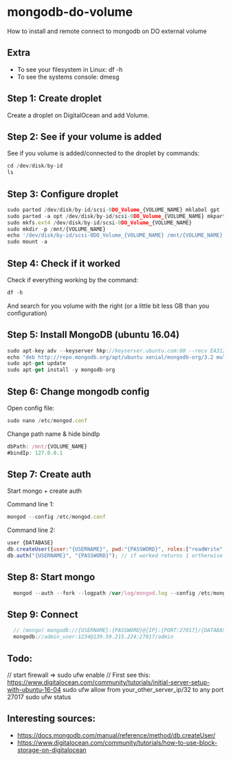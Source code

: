 # mongodb-do-volume
How to install and remote connect to mongodb on DO external volume

## Extra
- To see your filesystem in Linux: df -h
- To see the systems console: dmesg

## Step 1: Create droplet
Create a droplet on DigitalOcean and add Volume.

## Step 2: See if your volume is added
See if you volume is added/connected to the droplet by commands:
```js
cd /dev/disk/by-id
ls
```

## Step 3: Configure droplet
```js
sudo parted /dev/disk/by-id/scsi-0DO_Volume_{VOLUME_NAME} mklabel gpt
sudo parted -a opt /dev/disk/by-id/scsi-0DO_Volume_{VOLUME_NAME} mkpart primary ext4 0% 100%
sudo mkfs.ext4 /dev/disk/by-id/scsi-0DO_Volume_{VOLUME_NAME}
sudo mkdir -p /mnt/{VOLUME_NAME}
echo '/dev/disk/by-id/scsi-0DO_Volume_{VOLUME_NAME} /mnt/{VOLUME_NAME} ext4 defaults,nofail,discard 0 2' | sudo tee -a /etc/fstab
sudo mount -a
```

## Step 4: Check if it worked
Check if everything working by the command:
```js
df -h
```

And search for you volume with the right (or a little bit less GB than you configuration)

## Step 5: Install MongoDB (ubuntu 16.04)
```js
sudo apt-key adv --keyserver hkp://keyserver.ubuntu.com:80 --recv EA312927
echo "deb http://repo.mongodb.org/apt/ubuntu xenial/mongodb-org/3.2 multiverse" | sudo tee /etc/apt/sources.list.d/mongodb-org-3.2.list
sudo apt-get update
sudo apt-get install -y mongodb-org
```

## Step 6: Change mongodb config
Open config file:
```js
sudo nano /etc/mongod.conf
```

Change path name & hide bindIp
```js
dbPath: /mnt/{VOLUME_NAME}
#bindIp: 127.0.0.1
```

## Step 7: Create auth
Start mongo + create auth

Command line 1:
```js
mongod --config /etc/mongod.conf
```

Command line 2:
```js
user {DATABASE}
db.createUser({user:"{USERNAME}", pwd:"{PASSWORD}", roles:["readWrite","clusterAdmin","readAnyDatabase"]})
db.auth("{USERNAME}", "{PASSWORD}"); // if worked returns 1 ortherwise error
```

## Step 8: Start mongo
```js
  mongod --auth --fork --logpath /var/log/mongod.log --config /etc/mongod.conf  
```

## Step 9: Connect
```js
  // (mongo) mongodb://{USERNAME}:{PASSWORD}@{IP}:{PORT:27017}/{DATABASE}
  mongodb://admin_user:1234@139.59.215.224:27017/admin
```


## Todo:
// start firewall => sudo ufw enable
// First see this: https://www.digitalocean.com/community/tutorials/initial-server-setup-with-ubuntu-16-04
sudo ufw allow from your_other_server_ip/32 to any port 27017
sudo ufw status

## Interesting sources:
- https://docs.mongodb.com/manual/reference/method/db.createUser/
- https://www.digitalocean.com/community/tutorials/how-to-use-block-storage-on-digitalocean
